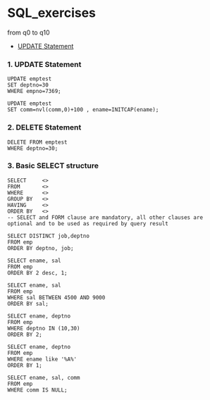 # SQL_exercises
from q0 to q10

* [UPDATE Statement](https://github.com/jianfeiZhao/SQL_exercises#1-update-statement)

### 1. UPDATE Statement
```
UPDATE emptest  
SET deptno=30  
WHERE empno=7369;

UPDATE emptest  
SET comm=nvl(comm,0)+100 , ename=INITCAP(ename);
```
### 2. DELETE Statement
```
DELETE FROM emptest  
WHERE deptno=30;
```
### 3. Basic SELECT structure 
```
SELECT     <>
FROM       <>
WHERE      <>
GROUP BY   <>
HAVING     <>
ORDER BY   <>
-- SELECT and FORM clause are mandatory, all other clauses are optional and to be used as required by query result

SELECT DISTINCT job,deptno  
FROM emp  
ORDER BY deptno, job;

SELECT ename, sal  
FROM emp  
ORDER BY 2 desc, 1;

SELECT ename, sal
FROM emp
WHERE sal BETWEEN 4500 AND 9000
ORDER BY sal;

SELECT ename, deptno
FROM emp
WHERE deptno IN (10,30)
ORDER BY 2;

SELECT ename, deptno
FROM emp
WHERE ename like '%A%'
ORDER BY 1;

SELECT ename, sal, comm
FROM emp
WHERE comm IS NULL;
```
